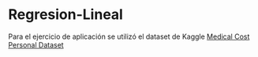 # Regresion-Lineal

Para el ejercicio de aplicación se utilizó el dataset de Kaggle [Medical Cost Personal Dataset](https://www.kaggle.com/mirichoi0218/insurance)
